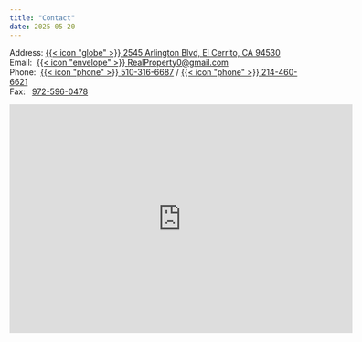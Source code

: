 ```yaml
---
title: "Contact"
date: 2025-05-20
---
```




Address: [{{< icon "globe" >}}  2545 Arlington Blvd, El Cerrito, CA 94530](https://maps.app.goo.gl/wjRG24NTEUGGqKfw8) \
Email:&nbsp; [{{< icon "envelope" >}}  RealProperty0@gmail.com](mailto:RealProperty0@gmail.com) \
Phone:&nbsp; [{{< icon "phone" >}}  510-316-6687](tel:510-316-6687) / [{{< icon "phone" >}}  214-460-6621](tel:214-460-6621) \
Fax: &nbsp; [972-596-0478](tel:972-596-0478)

<iframe src="https://www.google.com/maps/embed?pb=!1m18!1m12!1m3!1d142535.96711184556!2d-122.35489799822714!3d37.8689551035826!2m3!1f0!2f0!3f0!3m2!1i1024!2i768!4f13.1!3m3!1m2!1s0x808579b37e7d03d1%3A0xf6552269fe23e650!2sArlington%20Care%20Home!5e0!3m2!1sen!2sus!4v1747940304884!5m2!1sen!2sus" width="600" height="400" style="border:0;" allowfullscreen="" loading="lazy" referrerpolicy="no-referrer-when-downgrade"></iframe>
